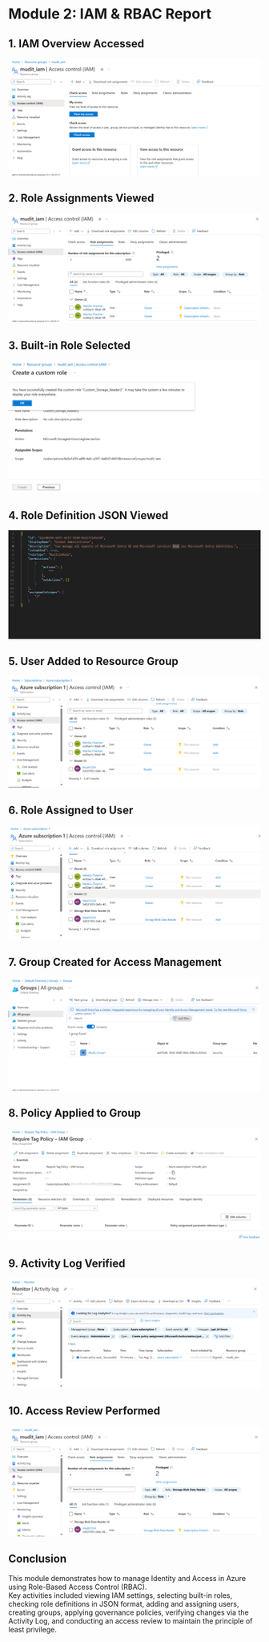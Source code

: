 # Module 2: IAM & RBAC Report

## 1. IAM Overview Accessed
![IAM Overview](./screenshots/iam01_iam_overview.png)

## 2. Role Assignments Viewed
![Role Assignments](./screenshots/iam02_role_assignments.png)

## 3. Built-in Role Selected
![Built-in Role](./screenshots/iam03_custom_role_created.png)

## 4. Role Definition JSON Viewed
![Role JSON](./screenshots/iam04_role_json.png)

## 5. User Added to Resource Group
![User Added](./screenshots/iam05_user_added.png)

## 6. Role Assigned to User
![Role Assigned](./screenshots/iam06_role_assigned.png)

## 7. Group Created for Access Management
![Group Created](./screenshots/iam07_group_created.png)

## 8. Policy Applied to Group
![Policy Applied](./screenshots/iam08_policy_applied.png)

## 9. Activity Log Verified
![Activity Log](./screenshots/iam09_activity_log_verified.png)

## 10. Access Review Performed
![Access Review](./screenshots/iam10_access_review.png)

## Conclusion
This module demonstrates how to manage Identity and Access in Azure using Role-Based Access Control (RBAC).  
Key activities included viewing IAM settings, selecting built-in roles, checking role definitions in JSON format, adding and assigning users, creating groups, applying governance policies, verifying changes via the Activity Log, and conducting an access review to maintain the principle of least privilege.
